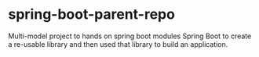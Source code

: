 # spring-boot-parent-repo
Multi-model project to hands on spring boot modules
Spring Boot to create a re-usable library and then used that library to build an application.
